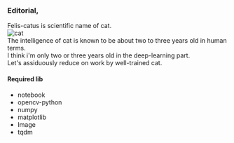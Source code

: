 ### Editorial,
Felis-catus is scientific name of cat. <br>
![cat](etc/cat.gif) <br>
The intelligence of cat is known to be about two to three years old in human terms.<br>
I think i'm only two or three years old in the deep-learning part.<br>
Let's assiduously reduce on work by well-trained cat.<br>

#### Required lib
* notebook
* opencv-python
* numpy
* matplotlib
* Image
* tqdm
